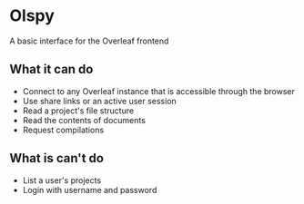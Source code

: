 # Olspy
A basic interface for the Overleaf frontend

## What it can do
- Connect to any Overleaf instance that is accessible through the browser
- Use share links or an active user session
- Read a project's file structure
- Read the contents of documents
- Request compilations

## What is can't do
- List a user's projects
- Login with username and password
